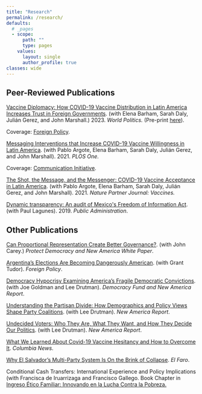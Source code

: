 ```yaml
---
title: "Research"
permalink: /research/
defaults:
  # _pages
  - scope:
      path: ""
      type: pages
    values:
      layout: single
      author_profile: true
classes: wide
---
```




## Peer-Reviewed Publications
[Vaccine Diplomacy: How COVID-19 Vaccine Distribution in Latin America Increases Trust in Foreign Governments](https://muse.jhu.edu/pub/1/article/908776). (with Elena Barham, Sarah Daly, Julián Gerez, and John Marshall.) 2023. *World Politics.* (Pre-print [here](/assets/barham_daly_gerez_marshall_and_pocasangre_forthcoming_vaccine_diplomacy.pdf)). 

Coverage: [Foreign Policy](https://foreignpolicy.com/2021/11/19/argentina-elections-covid-pandemic-sputnik-v-fernandez-russia-vaccine-diplomacy/?tpcc=recirc_latest062921).

[Messaging Interventions that Increase COVID-19 Vaccine Willingness in Latin America](https://journals.plos.org/plosone/article?id=10.1371/journal.pone.0259059). (with Pablo Argote, Elena Barham, Sarah Daly, Julián Gerez, and John Marshall). 2021. *PLOS One.* 

Coverage: [Communication Initiative](https://www.comminit.com/covid/content/messages-increase-covid-19-vaccine-acceptance-evidence-online-experiments-six-latin-amer).

[The Shot, the Message, and the Messenger: COVID-19 Vaccine Acceptance in Latin America](https://www.nature.com/articles/s41541-021-00380-x). (with Pablo Argote, Elena Barham, Sarah Daly, Julián Gerez, and John Marshall). 2021. *Nature Partner Journal: Vaccines.*

[Dynamic transparency: An audit of Mexico's Freedom of Information Act](https://onlinelibrary.wiley.com/doi/full/10.1111/padm.12553). (with Paul Lagunes). 2019. *Public Administration*. 


## Other Publications
[Can Proportional Representation Create Better Governance?](https://protectdemocracy.org/work/can-proportional-representation-create-better-governance/). (with John Carey.) *Protect Democracy and New America White Paper*.

[Argentina’s Elections Are Becoming Dangerously American](https://foreignpolicy.com/2024/02/28/argentina-javier-milei-reform-electoral/). (with Grant Tudor). *Foreign Policy*.

[Democracy Hypocrisy Examining America’s Fragile Democratic Convictions](https://www.newamerica.org/political-reform/policy-papers/democracy-hypocrisy/). (with Joe Goldman and Lee Drutman). *Democracy Fund and New America Report*. 

[Understanding the Partisan Divide: How Demographics and Policy Views Shape Party Coalitions](https://www.newamerica.org/political-reform/reports/understanding-the-partisan-divide/). (with Lee Drutman). *New America Report*. 

[Undecided Voters: Who They Are, What They Want, and How They Decide Our Politics](https://www.newamerica.org/political-reform/reports/undecided-voters-who-they-are-what-they-want-and-how-they-decide-our-politics/). (with Lee Drutman). *New America Report*.

[What We Learned About Covid-19 Vaccine Hesitancy and How to Overcome It](https://news.columbia.edu/news/overcome-vaccine-hesitancy-messages). *Columbia News*. 

[Why El Salvador’s Multi-Party System Is On the Brink of Collapse](https://elfaro.net/en/202102/columnas/25273/Why-El-Salvador%E2%80%99s-Multi-Party-System-Is-On-the-Brink-of-Collapse.htm). *El Faro*. 

Conditional Cash Transfers: International Experience and Policy Implications (with Francisca de Iruarrizaga and Francisco Gallego. Book Chapter in [Ingreso Ético Familiar: Innovando en la Lucha Contra la Pobreza.](https://lyd.org/producto/ingreso-etico-familiar-innovando-la-lucha-la-pobreza/)
